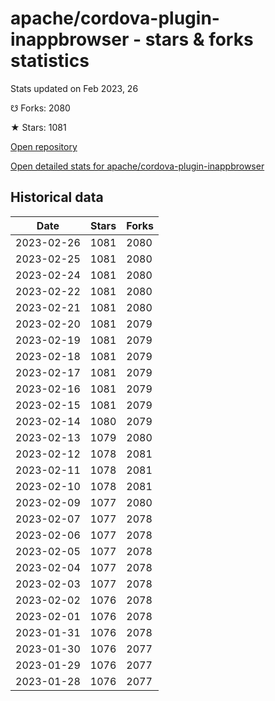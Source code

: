 # apache/cordova-plugin-inappbrowser - stars & forks statistics

Stats updated on Feb 2023, 26

☋ Forks: 2080

★ Stars: 1081

[Open repository](https://github.com/apache/cordova-plugin-inappbrowser)

[Open detailed stats for apache/cordova-plugin-inappbrowser](https://reviewgithub.com/rep/apache/cordova-plugin-inappbrowser)

## Historical data
| Date | Stars | Forks |
|------|-------|-------|
| 2023-02-26 | 1081 | 2080 | 
| 2023-02-25 | 1081 | 2080 | 
| 2023-02-24 | 1081 | 2080 | 
| 2023-02-22 | 1081 | 2080 | 
| 2023-02-21 | 1081 | 2080 | 
| 2023-02-20 | 1081 | 2079 | 
| 2023-02-19 | 1081 | 2079 | 
| 2023-02-18 | 1081 | 2079 | 
| 2023-02-17 | 1081 | 2079 | 
| 2023-02-16 | 1081 | 2079 | 
| 2023-02-15 | 1081 | 2079 | 
| 2023-02-14 | 1080 | 2079 | 
| 2023-02-13 | 1079 | 2080 | 
| 2023-02-12 | 1078 | 2081 | 
| 2023-02-11 | 1078 | 2081 | 
| 2023-02-10 | 1078 | 2081 | 
| 2023-02-09 | 1077 | 2080 | 
| 2023-02-07 | 1077 | 2078 | 
| 2023-02-06 | 1077 | 2078 | 
| 2023-02-05 | 1077 | 2078 | 
| 2023-02-04 | 1077 | 2078 | 
| 2023-02-03 | 1077 | 2078 | 
| 2023-02-02 | 1076 | 2078 | 
| 2023-02-01 | 1076 | 2078 | 
| 2023-01-31 | 1076 | 2078 | 
| 2023-01-30 | 1076 | 2077 | 
| 2023-01-29 | 1076 | 2077 | 
| 2023-01-28 | 1076 | 2077 | 

